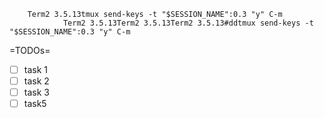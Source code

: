         Term2 3.5.13tmux send-keys -t "$SESSION_NAME":0.3 "y" C-m
                Term2 3.5.13Term2 3.5.13Term2 3.5.13#ddtmux send-keys -t "$SESSION_NAME":0.3 "y" C-m   
=TODOs=
- [ ] task 1
- [ ] task 2
- [ ] task 3
- [ ] task5
